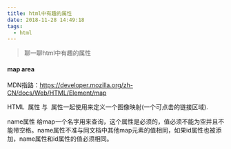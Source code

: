 ```yaml
---
title: html中有趣的属性
date: 2018-11-28 14:49:18
tags:
  - html
---
```

> 聊一聊html中有趣的属性

#### map area
MDN指路：https://developer.mozilla.org/zh-CN/docs/Web/HTML/Element/map

HTML <map> 属性 与 <area> 属性一起使用来定义一个图像映射(一个可点击的链接区域).

name属性 给map一个名字用来查询，这个属性是必须的，值必须不能为空并且不能带空格。name属性不准与同文档中其他map元素的值相同，如果id属性也被添加，name属性和id属性的值必须相同。


<map name="example-map-1">
  <area shape="circle" coords="200,250,25" href="another.htm" />
  <area shape="default" />
</map>
